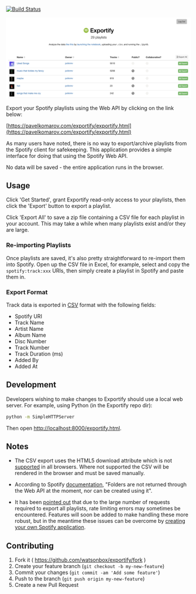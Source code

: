 [![Build Status](http://img.shields.io/travis/pavelkomarov/exportify.svg?style=flat)](https://travis-ci.org/pavelkomarov/exportify)

<a href="https://pavelkomarov.com/exportify/exportify.html"><img src="screenshot.png"/></a>

Export your Spotify playlists using the Web API by clicking on the link below:

[https://pavelkomarov.com/exportify/exportify.html](https://pavelkomarov.com/exportify/exportify.html)

As many users have noted, there is no way to export/archive playlists from the Spotify client for safekeeping. This application provides a simple interface for doing that using the Spotify Web API.

No data will be saved - the entire application runs in the browser.


## Usage

Click 'Get Started', grant Exportify read-only access to your playlists, then click the 'Export' button to export a playlist.

Click 'Export All' to save a zip file containing a CSV file for each playlist in your account. This may take a while when many playlists exist and/or they are large.


### Re-importing Playlists

Once playlists are saved, it's also pretty straightforward to re-import them into Spotify. Open up the CSV file in Excel, for example, select and copy the `spotify:track:xxx` URIs, then simply create a playlist in Spotify and paste them in.


### Export Format

Track data is exported in [CSV](http://en.wikipedia.org/wiki/Comma-separated_values) format with the following fields:

- Spotify URI
- Track Name
- Artist Name
- Album Name
- Disc Number
- Track Number
- Track Duration (ms)
- Added By
- Added At


## Development

Developers wishing to make changes to Exportify should use a local web server. For example, using Python (in the Exportify repo dir):

```bash
python -m SimpleHTTPServer
```

Then open [http://localhost:8000/exportify.html](http://localhost:8000/exportify.html).


## Notes

- The CSV export uses the HTML5 download attribute which is not [supported](http://caniuse.com/#feat=download) in all browsers. Where not supported the CSV will be rendered in the browser and must be saved manually.

- According to Spotify [documentation](https://developer.spotify.com/web-api/working-with-playlists/), "Folders are not returned through the Web API at the moment, nor can be created using it".

- It has been [pointed out](https://github.com/watsonbox/exportify/issues/6) that due to the large number of requests required to export all playlists, rate limiting errors may sometimes be encountered. Features will soon be added to make handling these more robust, but in the meantime these issues can be overcome by [creating your own Spotify application](https://github.com/watsonbox/exportify/issues/6#issuecomment-110793132).


## Contributing

1. Fork it ( https://github.com/watsonbox/exportify/fork )
2. Create your feature branch (`git checkout -b my-new-feature`)
3. Commit your changes (`git commit -am 'Add some feature'`)
4. Push to the branch (`git push origin my-new-feature`)
5. Create a new Pull Request
